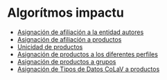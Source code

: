 # Algorítmos impactu
* [Asignación de afiliación a la entidad autores]()
* [Asignación de afiliación a productos]()
* [Unicidad de productos](https://github.com/colav-playground/algoritmos/blob/main/Unicidad%20de%20productos.md)
* [Asignación de productos a los diferentes perfiles]()
* [Asignación de productos a grupos]()
* [Asignación de Tipos de Datos CoLaV a productos]()
